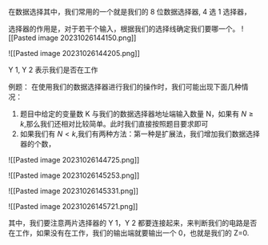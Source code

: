 在数据选择其中，我们常用的一个就是我们的 8 位数据选择器, 4 选 1 选择器，

选择器的作用是，对于若干个输入，根据我们的选择线确定我们要哪一个。
![[Pasted image 20231026144150.png]]

![[Pasted image 20231026144205.png]]

Y 1, Y 2 表示我们是否在工作

例题：
在使用我们的数据选择器进行我们的操作时，我们可能出现下面几种情况：
1. 题目中给定的变量数 K 与我们的数据选择器地址端输入数量 N，如果有 $N\geq k$,那么我们还相对比较简单。此时我们直接按照题目要求即可
2. 如果我们有 $N<k$,我们有两种方法：第一种是扩展法，我们增加我们数据选择器的个数，



![[Pasted image 20231026144725.png]]

![[Pasted image 20231026145253.png]]

![[Pasted image 20231026145331.png]]



![[Pasted image 20231026145721.png]]

其中，我们要注意两片选择器的 Y 1，Y 2 都要连接起来，来判断我们的电路是否在工作，如果没有在工作，我们的输出端就要输出一个 0，也就是我们的 Z=0.